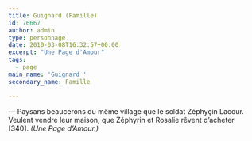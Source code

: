 ```yaml
---
title: Guignard (Famille)
id: 76667
author: admin
type: personnage
date: 2010-03-08T16:32:57+00:00
excerpt: "Une Page d'Amour"
tags:
  - page
main_name: 'Guignard '
secondary_name: Famille

---
```

— Paysans beaucerons du même village que le soldat Zéphyçin Lacour. Veulent vendre leur maison, que Zéphyrin et Rosalie rêvent d&rsquo;acheter [340]. _(Une Page d&rsquo;Amour.)_